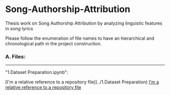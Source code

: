 # Song-Authorship-Attribution
Thesis work on Song Authorship Attribution by analyzing linguistic features in song lyrics

Please follow the enumeration of file names to have an hierarchical and chronological path in the project construction. 

### A. Files:
-------

"1.Dataset Preparation.ipynb": 

[I'm a relative reference to a repository file](../1.Dataset Preparation)
[I'm a relative reference to a repository file](../blob/master/LICENSE)

